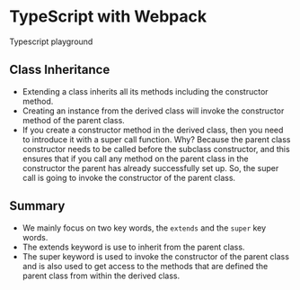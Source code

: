 # TypeScript with Webpack

Typescript playground

## Class Inheritance

* Extending a class inherits all its methods including the constructor method.
* Creating an instance from the derived class will invoke the constructor method of the parent class.
* If you create a constructor method in the derived class, then you need to introduce it with a super call function. Why? Because the parent class constructor needs to be called before the subclass constructor, and this ensures that if you call any method on the parent class in the constructor the parent has already successfully set up. So, the super call is going to invoke the constructor of the parent class.

## Summary

* We mainly focus on two key words, the `extends` and the `super` key words.
* The extends keyword is use to inherit from the parent class.
* The super keyword is used to invoke the constructor of the parent class and is also used to get access to the methods that are defined the parent class from within the derived class.